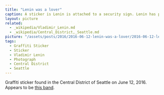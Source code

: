 ```yaml
---
title: "Lenin was a lover"
caption: A sticker is Lenin is attached to a security sign. Lenin has pink lipstick and the caption says, "Lenin was a lover".
layout: picture
related:
  - _wikipedia/Vladimir_Lenin.md
  - _wikipedia/Central_District,_Seattle.md
picture: "/assets/posts/2016/2016-06-12-lenin-was-a-lover/2016-06-12-lenin-was-a-lover.jpg"
tags:
  - Graffiti Sticker
  - Sticker
  - Vladimir Lenin
  - Photograph
  - Central District
  - Seattle
---
```


Graffiti sticker found in the Central District of Seattle on June 12, 2016. Appears to be [this band](https://leninwasalover.bandcamp.com/).
